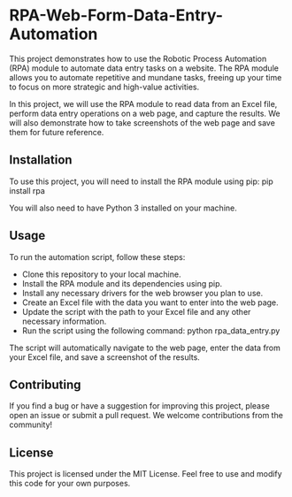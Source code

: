 # RPA-Web-Form-Data-Entry-Automation

This project demonstrates how to use the Robotic Process Automation (RPA) module to automate data entry tasks on a website. The RPA module allows you to automate repetitive and mundane tasks, freeing up your time to focus on more strategic and high-value activities.

In this project, we will use the RPA module to read data from an Excel file, perform data entry operations on a web page, and capture the results. We will also demonstrate how to take screenshots of the web page and save them for future reference.

## Installation
To use this project, you will need to install the RPA module using pip:
pip install rpa


You will also need to have Python 3 installed on your machine.

## Usage
To run the automation script, follow these steps:
- Clone this repository to your local machine.
- Install the RPA module and its dependencies using pip.
- Install any necessary drivers for the web browser you plan to use.
- Create an Excel file with the data you want to enter into the web page.
- Update the script with the path to your Excel file and any other necessary information.
- Run the script using the following command:
python rpa_data_entry.py


The script will automatically navigate to the web page, enter the data from your Excel file, and save a screenshot of the results.

## Contributing
If you find a bug or have a suggestion for improving this project, please open an issue or submit a pull request. We welcome contributions from the community!

## License
This project is licensed under the MIT License. Feel free to use and modify this code for your own purposes.
